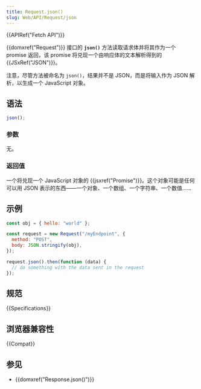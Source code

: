 ```yaml
---
title: Request.json()
slug: Web/API/Request/json
---
```


{{APIRef("Fetch API")}}

{{domxref("Request")}} 接口的 **`json()`** 方法读取请求体并将其作为一个 promise 返回，该 promise 将兑现一个由响应体的文本解析得到的 {{JSxRef("JSON")}}。

注意，尽管方法被命名为 `json()`，结果并不是 JSON，而是将输入作为 JSON 解析，以生成一个 JavaScript 对象。

## 语法

```js
json();
```

### 参数

无。

### 返回值

一个将兑现一个 JavaScript 对象的 {{jsxref("Promise")}}。这个对象可能是任何可以用 JSON 表示的东西——一个对象、一个数组、一个字符串、一个数值……

## 示例

```js
const obj = { hello: "world" };

const request = new Request("/myEndpoint", {
  method: "POST",
  body: JSON.stringify(obj),
});

request.json().then(function (data) {
  // do something with the data sent in the request
});
```

## 规范

{{Specifications}}

## 浏览器兼容性

{{Compat}}

## 参见

- {{domxref("Response.json()")}}
